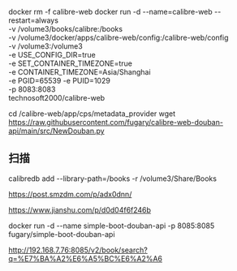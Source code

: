 docker rm -f calibre-web
docker run -d --name=calibre-web --restart=always \
-v /volume3/books/calibre:/books \
-v /volume3/docker/apps/calibre-web/config:/calibre-web/config \
-v /volume3:/volume3 \
-e USE_CONFIG_DIR=true \
-e SET_CONTAINER_TIMEZONE=true \
-e CONTAINER_TIMEZONE=Asia/Shanghai \
-e PGID=65539 -e PUID=1029 \
-p 8083:8083 \
technosoft2000/calibre-web

cd /calibre-web/app/cps/metadata_provider
wget https://raw.githubusercontent.com/fugary/calibre-web-douban-api/main/src/NewDouban.py

## 扫描
calibredb add --library-path=/books -r /volume3/Share/Books


https://post.smzdm.com/p/adx0dnn/

https://www.jianshu.com/p/d0d04f6f246b

docker run -d  --name simple-boot-douban-api  -p 8085:8085 fugary/simple-boot-douban-api

http://192.168.7.76:8085/v2/book/search?q=%E7%BA%A2%E6%A5%BC%E6%A2%A6
